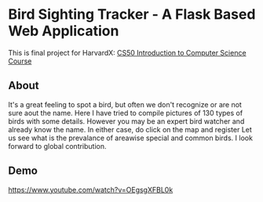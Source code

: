 # Bird Sighting Tracker - A Flask Based Web Application
This is final project for HarvardX: [CS50 Introduction to Computer Science Course](https://www.edx.org/course/introduction-computer-science-harvardx-cs50x)
## About
It's a great feeling to spot a bird, but often we don't recognize or are not sure aout the name.
    Here I have tried to compile pictures of 130 types of birds with some details.
    However you may be an expert bird watcher and already know the name. In either case, do click on the map and register
    Let us see what is the prevalance of areawise special and common birds.
    I look forward to global contribution.
## Demo 
https://www.youtube.com/watch?v=OEgsgXFBL0k
